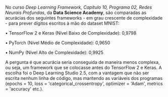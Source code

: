 No curso *Deep Learning Framework, Capítulo 10, Programa 02, Redes Neurais Profundas*, da **Data Science Academy**, são comparadas as acurácias dos seguintes frameworks - em grau crescente de complexidade - para prever dígitos escritos à mão do dataset MNIST:

• TensorFlow 2 e Keras (Nível Baixo de Complexidade): 0,9798

• PyTorch (Nível Médio de Complexidade): 0,9650

• NumPy (Nível Alto de Complexidade): 0,9925

A pergunta é que acurácia seria conseguida de maneira menos complexa, ou seja, um framework que se colocasse antes do TensorFlow 2 e Keras. A escolha foi o Deep Learning Studio 2.5, com a vantagem que não ser escrita nenhum linha de código, mas mantendo as variáveis dos programas (epochs = 10, loss = 'categorical_crossentropy', optimizer = 'Adam', metrics = 'accuracy' etc.).
